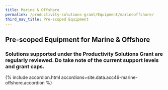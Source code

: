 ```yaml
---
title: Marine & Offshore
permalink: /productivity-solutions-grant/Equipment/marineoffshore/
third_nav_title: Pre-scoped Equipment
---
```


## Pre-scoped Equipment for Marine & Offshore

### Solutions supported under the Productivity Solutions Grant are regularly reviewed. Do take note of the current support levels and grant caps.

{% include accordion.html accordions=site.data.acc46-marine-offshore.accordion %}

